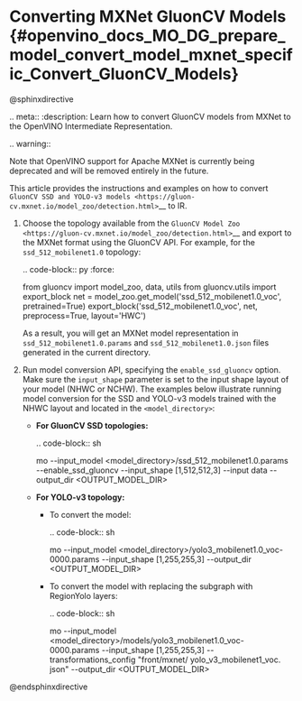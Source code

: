 # Converting MXNet GluonCV Models {#openvino_docs_MO_DG_prepare_model_convert_model_mxnet_specific_Convert_GluonCV_Models}

@sphinxdirective

.. meta::
   :description: Learn how to convert GluonCV models
                 from MXNet to the OpenVINO Intermediate Representation.


.. warning::

   Note that OpenVINO support for Apache MXNet is currently being deprecated and will be removed entirely in the future.

This article provides the instructions and examples on how to convert `GluonCV SSD and YOLO-v3 models <https://gluon-cv.mxnet.io/model_zoo/detection.html>`__ to IR.

1. Choose the topology available from the `GluonCV Model Zoo <https://gluon-cv.mxnet.io/model_zoo/detection.html>`__ and export to the MXNet format using the GluonCV API. For example, for the ``ssd_512_mobilenet1.0`` topology:

   .. code-block:: py
      :force:

      from gluoncv import model_zoo, data, utils
      from gluoncv.utils import export_block
      net = model_zoo.get_model('ssd_512_mobilenet1.0_voc', pretrained=True)
      export_block('ssd_512_mobilenet1.0_voc', net, preprocess=True, layout='HWC')

   As a result, you will get an MXNet model representation in ``ssd_512_mobilenet1.0.params`` and ``ssd_512_mobilenet1.0.json`` files generated in the current directory.

2. Run model conversion API, specifying the ``enable_ssd_gluoncv`` option. Make sure the ``input_shape`` parameter is set to the input shape layout of your model (NHWC or NCHW). The examples below illustrate running model conversion for the SSD and YOLO-v3 models trained with the NHWC layout and located in the ``<model_directory>``:

   * **For GluonCV SSD topologies:**

     .. code-block:: sh

        mo --input_model <model_directory>/ssd_512_mobilenet1.0.params --enable_ssd_gluoncv --input_shape [1,512,512,3] --input data --output_dir <OUTPUT_MODEL_DIR>

   * **For YOLO-v3 topology:**

     * To convert the model:

       .. code-block:: sh

          mo --input_model <model_directory>/yolo3_mobilenet1.0_voc-0000.params  --input_shape [1,255,255,3] --output_dir <OUTPUT_MODEL_DIR>

     * To convert the model with replacing the subgraph with RegionYolo layers:

       .. code-block:: sh

          mo --input_model <model_directory>/models/yolo3_mobilenet1.0_voc-0000.params  --input_shape [1,255,255,3] --transformations_config "front/mxnet/   yolo_v3_mobilenet1_voc.  json" --output_dir <OUTPUT_MODEL_DIR>


@endsphinxdirective
